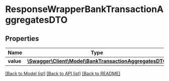 # ResponseWrapperBankTransactionAggregatesDTO

## Properties
Name | Type | Description | Notes
------------ | ------------- | ------------- | -------------
**value** | [**\Swagger\Client\Model\BankTransactionAggregatesDTO**](BankTransactionAggregatesDTO.md) |  | [optional] 

[[Back to Model list]](../README.md#documentation-for-models) [[Back to API list]](../README.md#documentation-for-api-endpoints) [[Back to README]](../README.md)



